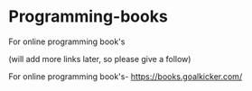 # Programming-books
For online programming book's

(will add more links later, so please give a follow)

For online programming book's-
https://books.goalkicker.com/
